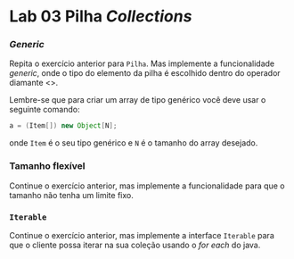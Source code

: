 # Lab 03 Pilha *Collections*

### *Generic*

Repita o exercício anterior para `Pilha`. 
Mas implemente a funcionalidade *generic*, 
onde o tipo do elemento da pilha é escolhido dentro do operador diamante <>.

Lembre-se que para criar um array de tipo genérico você deve usar o seguinte comando:

``` java
a = (Item[]) new Object[N];
```
onde `Item` é o seu tipo genérico e `N` é o tamanho do array desejado.



### Tamanho flexível

Continue o exercício anterior, mas implemente a funcionalidade para que o tamanho não tenha um limite fixo.



### `Iterable`

Continue o exercício anterior, mas implemente a interface `Iterable` para que o cliente possa iterar na sua coleção usando o *for each* do java.


